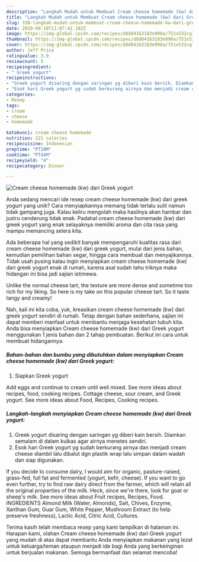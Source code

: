 ```yaml
---
description: "Langkah Mudah untuk Membuat Cream cheese homemade (kw) dari Greek yogurt, Bikin Ngiler"
title: "Langkah Mudah untuk Membuat Cream cheese homemade (kw) dari Greek yogurt, Bikin Ngiler"
slug: 330-langkah-mudah-untuk-membuat-cream-cheese-homemade-kw-dari-greek-yogurt-bikin-ngiler
date: 2020-09-10T11:07:42.182Z
image: https://img-global.cpcdn.com/recipes/d8d84163183e990a/751x532cq70/cream-cheese-homemade-kw-dari-greek-yogurt-foto-resep-utama.jpg
thumbnail: https://img-global.cpcdn.com/recipes/d8d84163183e990a/751x532cq70/cream-cheese-homemade-kw-dari-greek-yogurt-foto-resep-utama.jpg
cover: https://img-global.cpcdn.com/recipes/d8d84163183e990a/751x532cq70/cream-cheese-homemade-kw-dari-greek-yogurt-foto-resep-utama.jpg
author: Jeff Price
ratingvalue: 3.9
reviewcount: 5
recipeingredient:
- " Greek yogurt"
recipeinstructions:
- "Greek yogurt disaring dengan saringan yg diberi kain bersih. Diamkan semalam di dalam kulkas agar airnya menetes sendiri."
- "Esok hari Greek yogurt yg sudah berkurang airnya dan menjadi cream cheese diambil lalu dibalut dgn plastik wrap lalu simpan dalam wadah dan siap digunakan."
categories:
- Resep
tags:
- cream
- cheese
- homemade

katakunci: cream cheese homemade 
nutrition: 221 calories
recipecuisine: Indonesian
preptime: "PT20M"
cooktime: "PT44M"
recipeyield: "4"
recipecategory: Dinner

---
```



![Cream cheese homemade (kw) dari Greek yogurt](https://img-global.cpcdn.com/recipes/d8d84163183e990a/751x532cq70/cream-cheese-homemade-kw-dari-greek-yogurt-foto-resep-utama.jpg)

Anda sedang mencari ide resep cream cheese homemade (kw) dari greek yogurt yang unik? Cara menyiapkannya memang tidak terlalu sulit namun tidak gampang juga. Kalau keliru mengolah maka hasilnya akan hambar dan justru cenderung tidak enak. Padahal cream cheese homemade (kw) dari greek yogurt yang enak selayaknya memiliki aroma dan cita rasa yang mampu memancing selera kita.

Ada beberapa hal yang sedikit banyak mempengaruhi kualitas rasa dari cream cheese homemade (kw) dari greek yogurt, mulai dari jenis bahan, kemudian pemilihan bahan segar, hingga cara membuat dan menyajikannya. Tidak usah pusing kalau ingin menyiapkan cream cheese homemade (kw) dari greek yogurt enak di rumah, karena asal sudah tahu triknya maka hidangan ini bisa jadi sajian istimewa.

Unlike the normal cheese tart, the texture are more dense and sometime too rich for my liking. So here is my take on this popular cheese tart. So it taste tangy and creamy!


Nah, kali ini kita coba, yuk, kreasikan cream cheese homemade (kw) dari greek yogurt sendiri di rumah. Tetap dengan bahan sederhana, sajian ini dapat memberi manfaat untuk membantu menjaga kesehatan tubuh kita. Anda bisa menyiapkan Cream cheese homemade (kw) dari Greek yogurt menggunakan 1 jenis bahan dan 2 tahap pembuatan. Berikut ini cara untuk membuat hidangannya.

<!--inarticleads1-->

##### Bahan-bahan dan bumbu yang dibutuhkan dalam menyiapkan Cream cheese homemade (kw) dari Greek yogurt:

1. Siapkan  Greek yogurt


Add eggs and continue to cream until well mixed. See more ideas about recipes, food, cooking recipes. Cottage cheese, sour cream, and Greek yogurt. See more ideas about Food, Recipes, Cooking recipes. 

<!--inarticleads2-->

##### Langkah-langkah menyiapkan Cream cheese homemade (kw) dari Greek yogurt:

1. Greek yogurt disaring dengan saringan yg diberi kain bersih. Diamkan semalam di dalam kulkas agar airnya menetes sendiri.
1. Esok hari Greek yogurt yg sudah berkurang airnya dan menjadi cream cheese diambil lalu dibalut dgn plastik wrap lalu simpan dalam wadah dan siap digunakan.


If you decide to consume dairy, I would aim for organic, pasture-raised, grass-fed, full fat and fermented (yogurt, kefir, cheese). If you want to go even further, try to find raw dairy direct from the farmer, which will retain all the original properties of the milk. Heck, since we&#39;re there, look for goat or sheep&#39;s milk. See more ideas about Fruit recipes, Recipes, Food. INGREDIENTS Almond Milk (Water, Almonds), Salt, Chives, Enzyme, Xanthan Gum, Guar Gum, White Pepper, Mushroom Extract (to help preserve freshness), Lactic Acid, Citric Acid, Cultures. 

Terima kasih telah membaca resep yang kami tampilkan di halaman ini. Harapan kami, olahan Cream cheese homemade (kw) dari Greek yogurt yang mudah di atas dapat membantu Anda menyiapkan makanan yang lezat untuk keluarga/teman ataupun menjadi ide bagi Anda yang berkeinginan untuk berjualan makanan. Semoga bermanfaat dan selamat mencoba!
